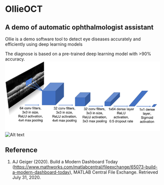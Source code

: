 # OllieOCT
## A demo of automatic ophthalmologist assistant 

Ollie is a demo software tool to detect eye diseases accurately and efficiently using deep learning models

The diagnose is based on a pre-trained deep learning model with >90% accuracy. 
![Alt text](Pictures/DLmodel.png)
![Alt text](Pictures/Screenshot.png)

## Reference
1. AJ Geiger (2020). Build a Modern Dashboard Today (https://www.mathworks.com/matlabcentral/fileexchange/65073-build-a-modern-dashboard-today), MATLAB Central File Exchange. Retrieved July 31, 2020.
